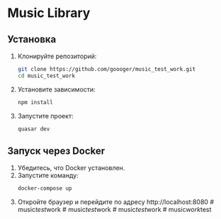 # Music Library

## Установка

1. Клонируйте репозиторий:

   ```bash
   git clone https://github.com/goooger/music_test_work.git
   cd music_test_work
   ```

2. Установите зависимости:

   ```bash
   npm install
   ```

3. Запустите проект:
   ```bash
   quasar dev
   ```

## Запуск через Docker

1. Убедитесь, что Docker установлен.
2. Запустите команду:
   ```bash
   docker-compose up
   ```
3. Откройте браузер и перейдите по адресу http://localhost:8080
#   m u s i c _ t e s t _ w o r k 
 
 #   m u s i c _ t e s t _ w o r k 
 
 #   m u s i c _ t e s t _ w o r k 
 
 #   m u s i c _ w o r k _ t e s t 
 
 
